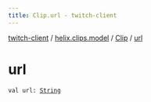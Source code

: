 ```yaml
---
title: Clip.url - twitch-client
---
```


[twitch-client](../../index.html) / [helix.clips.model](../index.html) / [Clip](index.html) / [url](./url.html)

# url

`val url: `[`String`](https://kotlinlang.org/api/latest/jvm/stdlib/kotlin/-string/index.html)